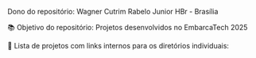 Dono do repositório: Wagner Cutrim Rabelo Junior
HBr - Brasília

📚 Objetivo do repositório: Projetos desenvolvidos no EmbarcaTech 2025

🔗 Lista de projetos com links internos para os diretórios individuais:

